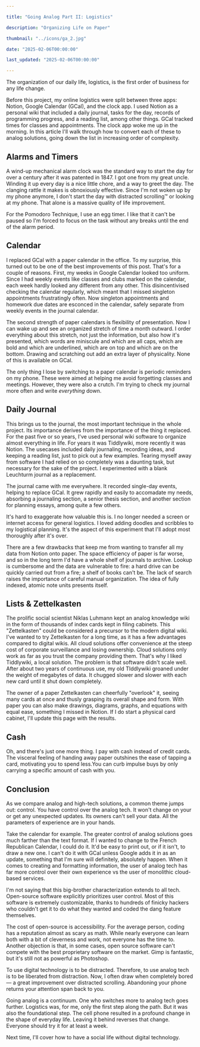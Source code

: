 ```yaml
---

title: "Going Analog Part II: Logistics"

description: "Organizing Life on Paper"

thumbnail: "../icons/ga_2.jpg"

date: "2025-02-06T00:00:00"

last_updated: "2025-02-06T00:00:00"

---
```






The organization of our daily life, logistics, is the first order of business for any life change.



Before this project, my online logistics were split between three apps: Notion, Google Calendar (GCal), and the clock app. I used Notion as a personal wiki that included a daily journal, tasks for the day, records of programming progress, and a reading list, among other things. GCal tracked times for classes and appointments. The clock app woke me up in the morning. In this article I'll walk through how to convert each of these to analog solutions, going down the list in increasing order of complexity.



## Alarms and Timers

A wind-up mechanical alarm clock was the standard way to start the day for over a century after  it was patented in 1847. I got one from my great uncle. Winding it up every day is a nice little chore, and a way to greet the day. The clanging rattle it makes is obnoxiously effective. Since I'm not woken up by my phone anymore, I don't start the day with distracted scrolling™ or looking at my phone. That alone is a massive quality of life improvement.

For the Pomodoro Technique, I use an egg timer. I like that it can't be paused so I'm forced to focus on the task without any breaks until the end of the alarm period.

## Calendar


I replaced GCal with a paper calendar in the office. To my surprise, this turned out to be one of the best improvements of this post. That's for a couple of reasons. First, my weeks in Google Calendar looked too uniform. Since I had weekly events like classes and clubs marked on the calendar, each week hardly looked any different from any other. This disincentivised checking the calendar regularly, which meant that I missed singleton appointments frustratingly often. Now singleton appointments and homework due dates are esconced in the calendar, safely separate from weekly events in the journal calendar.

The second strength of paper calendars is flexibility of presentation. Now I can wake up and see an organized stretch of time a month outward. I order everything about this stretch, not just the information, but also how it's presented, which words are miniscule and which are all caps, which are bold and which are underlined, which are on top and which are on the bottom. Drawing and scratching out add an extra layer of physicality. None of this is available on GCal.

The only thing I lose by switching to a paper calendar is periodic reminders on my phone.  These were aimed at helping me avoid forgetting classes and meetings. However, they were also a crutch. I'm trying to check my journal more often and write *everything* down.

## Daily Journal




This brings us to the journal, the most important technique in the whole project. Its importance derives from the importance of the thing it replaced. For the past five or so years, I've used personal wiki software to organize almost everything in life. For years it was Tiddlywiki, more recently it was Notion. The usecases included daily journaling, recording ideas, and keeping a reading list, just to pick out a few examples. Tearing myself away from software I had relied on so completely was a daunting task, but necessary for the sake of the project. I experimented with a blank Leuchturm journal as a replacement.

The journal came with me everywhere. It recorded single-day events, helping to replace GCal. It grew rapidly and easily to accomadate my needs, absorbing a journaling section, a senior thesis section, and another section for planning essays, among quite a few others. 

It's hard to exaggerate how valuable this is. I no longer needed a screen or internet access for general logistics. I loved adding doodles and scribbles to my logistical planning. It's the aspect of this experiment that I'll adopt most thoroughly after it's over.

There are a few drawbacks that keep me from wanting to transfer all my data from Notion onto paper. The space efficiency of paper is far worse, and so in the long term I'd have a whole shelf of journals to archive. Lookup is cumbersome and the data are vulnerable to fire: a hard drive can be quickly carried out from a fire; a shelf of books can't be. The lack of search raises the importance of careful manual organization. The idea of fully indexed, atomic note units presents itself.

## Lists & Zettelkasten



The prolific social scientist Niklas Luhmann kept an analog knowledge wiki in the form of thousands of index cards kept in filing cabinets. This "Zettelkasten" could be considered a precursor to the modern digital wiki. I've wanted to try Zettelkasten for a long time, as it has a few advantages compared to digital wikis. All cloud solutions offer convenience at the steep cost of corporate surveillance and losing ownership. Cloud solutions only work as far as you trust the company providing them. That's why I liked Tiddlywiki, a local solution. The problem is that software didn't scale well. After about two years of continuous use, my old TIddlywiki groaned under the weight of megabytes of data. It chugged slower and slower with each new card until it shut down completely.

The owner of a paper Zettelkasten can cheerfully "overlook" it, seeing many cards at once and thusly grasping its overall shape and form. With paper you can also make drawings, diagrams, graphs, and equations with equal ease, something I missed in Notion. If I do start a physical card cabinet, I'll update this page with the results.

## Cash

Oh, and there's just one more thing. I pay with cash instead of credit cards. The visceral feeling of handing away paper outshines the ease of tapping a card, motivating you to spend less.You can curb impulse buys by only carrying a specific amount of cash with you. 

## Conclusion



As we compare analog and high-tech solutions, a common theme jumps out: control. You have control over the analog tech. It won't change on your or get any unexpected updates. Its owners can't sell your data. All the parameters of experience are in your hands. 

Take the calendar for example. The greater control of analog solutions goes much farther than the text format. If I wanted to change to the French Republican Calendar, I could do it. It'd be easy to print out, or if it isn't, to draw a new one. I can't do it with GCal unless Google adds it in as an update, something that I'm sure will definitely, absolutely happen. When it comes to creating and formatting information, the user of analog tech has far more control over their own experience vs the user of monolithic cloud-based services.

I'm not saying that this big-brother characterization extends to all tech. Open-source software explicitly prioritizes user control. Most of this software is extremely customizable, thanks to hundreds of finicky hackers who couldn't get it to do what they wanted and coded the dang feature themselves.

The cost of open-source is accessibility. For the average person, coding has a reputation almost as scary as math. While nearly everyone can learn both with a bit of cleverness and work, not everyone has the time to. Another objection is that, in some cases, open source software can't compete with the best proprietary software on the market. Gimp is fantastic, but it's still not as powerful as Photoshop.

To use digital technology is to be distracted. Therefore, to use analog tech is to be liberated from distraction. Now, I often draw when completely bored— a great improvement over distracted scrolling. Abandoning your phone returns your attention span back to you.

Going analog is a continuum. One who switches more to analog tech goes further. Logistics was, for me, only the first step along the path. But it was also the foundational step. The cell phone resulted in a profound change in the shape of everyday life. Leaving it behind reverses that change. Everyone should try it for at least a week.

Next time, I'll cover how to have a social life without digital technology.